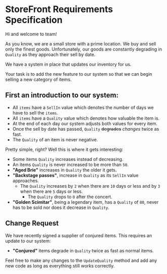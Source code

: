 # StoreFront Requirements Specification

Hi and welcome to team!

As you know, we are a small store with a prime location. We buy and sell only the finest goods. Unfortunately, our goods are constantly degrading in `Quality` as they approach their sell by date.

We have a system in place that updates our inventory for us.

Your task is to add the new feature to our system so that we can begin selling a new category of items.

## First an introduction to our system:

- All `items` have a `SellIn` value which denotes the number of days we have to sell the `items`.
- All `items` have a `Quality` value which denotes how valuable the item is.
- At the end of each day our system adjusts both values for every item.
- Once the sell by date has passed, `Quality` ~~degrades~~ _changes_ twice as fast.
- The `Quality` of an item is never negative.

Pretty simple, right? Well this is where it gets interesting:

- Some items `Quality` increases instead of decreasing.
- An items `Quality` is never increased to be more than `50`.
- **"Aged Brie"** increases in `Quality` the older it gets.
- **"Backstage passes"**, increase in `Quality` as its `SellIn` value approaches.
  - The `Quality` increases by `2` when there are `10` days or less and by `3` when there are `5` days or less.
    - The `Quality` drops to `0` after the concert.
- **"Golden Scimitar"**, being a legendary item, has a `Quality` of `80`, never has to be sold nor does it decrease in `Quality`.

## Change Request

We have recently signed a supplier of conjured items. This requires an update to our system:

- **"Conjured"** items degrade in `Quality` twice as fast as normal items.

Feel free to make any changes to the `UpdateQuality` method and add any new code as long as everything still works correctly.
